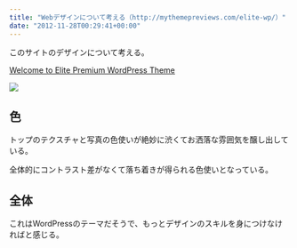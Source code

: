 ```yaml
---
title: "Webデザインについて考える（http://mythemepreviews.com/elite-wp/）"
date: "2012-11-28T00:29:41+00:00"
---
```


このサイトのデザインについて考える。

[Welcome to Elite Premium WordPress Theme](http://mythemepreviews.com/elite-wp/)

![](/images/2012/11/Elite.png)

## 色

トップのテクスチャと写真の色使いが絶妙に渋くてお洒落な雰囲気を醸し出している。

全体的にコントラスト差がなくて落ち着きが得られる色使いとなっている。

## 全体

これはWordPressのテーマだそうで、もっとデザインのスキルを身につけなければと感じる。
